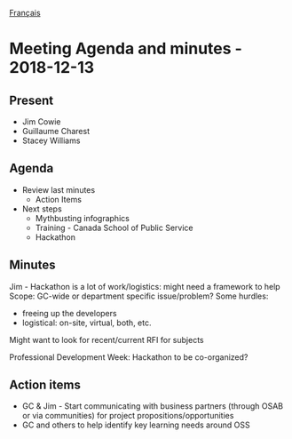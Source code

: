 [Français](https://github.com/canada-ca/OS-Advisory_Conseil-SO/blob/master/fr/Groupe_de_travail_Personnes/2018-12-13.md#ordre-du-jour-et-proc%C3%A8s-verbal-de-r%C3%A9union--le-13-d%C3%A9cembre-2018)

# Meeting Agenda and minutes - 2018-12-13

## Present

* Jim Cowie
* Guillaume Charest
* Stacey Williams

## Agenda

* Review last minutes
  * Action Items
* Next steps
  * Mythbusting infographics
  * Training - Canada School of Public Service
  * Hackathon

## Minutes

Jim - Hackathon is a lot of work/logistics: might need a framework to help
Scope: GC-wide or department specific issue/problem?
Some hurdles:

* freeing up the developers
* logistical: on-site, virtual, both, etc.

Might want to look for recent/current RFI for subjects

Professional Development Week: Hackathon to be co-organized?

## Action items

* GC & Jim - Start communicating with business partners (through OSAB or via communities) for project propositions/opportunities
* GC and others to help identify key learning needs around OSS

